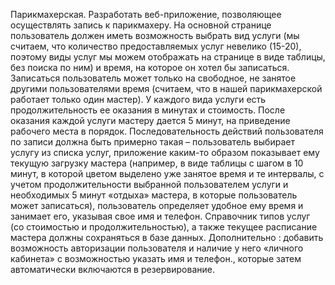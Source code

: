 Парикмахерская.   Разработать   веб-приложение,   позволяющее   осуществлять   запись   к
парикмахеру. На основной странице пользователь должен иметь возможность выбрать
вид услуги (мы считаем, что количество предоставляемых услуг невелико (15-20), поэтому
виды услуг мы можем отображать на странице в виде таблицы, без поиска по ним) и
время, на которое он хотел бы записаться. Записаться пользователь может только на
свободное,   не   занятое   другими   пользователями   время   (считаем,   что   в   нашей
парикмахерской   работает   только   один   мастер).   У   каждого   вида   услуги   есть
продолжительность ее оказания в минутах и стоимость. После оказания каждой услуги
мастеру дается 5 минут, на приведение рабочего места в порядок. Последовательность
действий пользователя по записи должна быть примерно такая – пользователь выбирает
услугу из списка услуг, приложение каким-то образом показывает ему текущую загрузку
мастера (например, в виде таблицы с шагом в 10 минут, в которой цветом выделено уже
занятое время и те интервалы, с учетом продолжительности выбранной пользователем
услуги   и   необходимых   5   минут   «отдыха»   мастера,   в   которые   пользователь   может
записаться), пользователь определяет удобное ему время и занимает его, указывая свое
имя и телефон. Справочник типов услуг (со стоимостью и продолжительностью), а также
текущее расписание мастера должны сохраняться в базе данных.
Дополнительно
:   добавить   возможность   авторизации   пользователя   и   наличие   у   него
«личного   кабинета»   с   возможностью   указать   имя   и   телефон.,   которые   затем
автоматически включаются в резервирование.